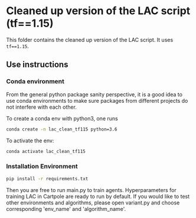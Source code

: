 # Cleaned up version of the LAC script (tf==1.15)

This folder contains the cleaned up version of the LAC script. It uses `tf==1.15`.

## Use instructions

### Conda environment

From the general python package sanity perspective, it is a good idea to use conda environments to make sure packages from different projects do not interfere with each other.

To create a conda env with python3, one runs

```bash
conda create -n lac_clean_tf115 python=3.6
```

To activate the env:

```bash
conda activate lac_clean_tf115
```

### Installation Environment

```bash
pip install -r requirements.txt
```

Then you are free to run main.py to train agents. Hyperparameters for training LAC in Cartpole are ready to run by default. If you would like to test other environments and algorithms, please open variant.py and choose corresponding 'env_name' and 'algorithm_name'.
